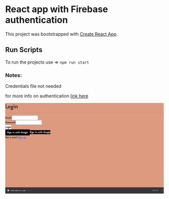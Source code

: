 # React app with Firebase authentication

This project was bootstrapped with [Create React App](https://github.com/facebook/create-react-app).

## Run Scripts
To run the projects use => `npm run start`

### Notes:
Credentials file not needed

for more info on authentication [link here](http://firebase.com)

![screenshot of the project](ScreenShot.png)


